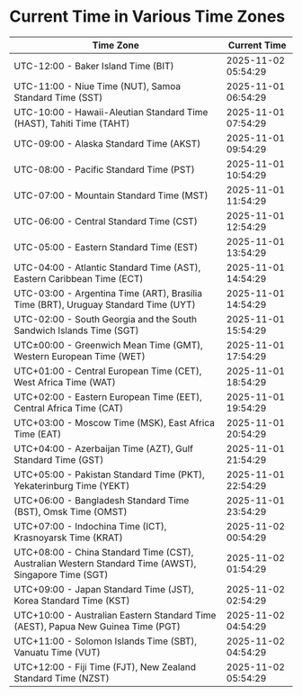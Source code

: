 # Current Time in Various Time Zones

| Time Zone | Current Time |
|-----------|--------------|
| UTC-12:00 - Baker Island Time (BIT) | 2025-11-02 05:54:29 |
| UTC-11:00 - Niue Time (NUT), Samoa Standard Time (SST) | 2025-11-01 06:54:29 |
| UTC-10:00 - Hawaii-Aleutian Standard Time (HAST), Tahiti Time (TAHT) | 2025-11-01 07:54:29 |
| UTC-09:00 - Alaska Standard Time (AKST) | 2025-11-01 09:54:29 |
| UTC-08:00 - Pacific Standard Time (PST) | 2025-11-01 10:54:29 |
| UTC-07:00 - Mountain Standard Time (MST) | 2025-11-01 11:54:29 |
| UTC-06:00 - Central Standard Time (CST) | 2025-11-01 12:54:29 |
| UTC-05:00 - Eastern Standard Time (EST) | 2025-11-01 13:54:29 |
| UTC-04:00 - Atlantic Standard Time (AST), Eastern Caribbean Time (ECT) | 2025-11-01 14:54:29 |
| UTC-03:00 - Argentina Time (ART), Brasília Time (BRT), Uruguay Standard Time (UYT) | 2025-11-01 14:54:29 |
| UTC-02:00 - South Georgia and the South Sandwich Islands Time (SGT) | 2025-11-01 15:54:29 |
| UTC±00:00 - Greenwich Mean Time (GMT), Western European Time (WET) | 2025-11-01 17:54:29 |
| UTC+01:00 - Central European Time (CET), West Africa Time (WAT) | 2025-11-01 18:54:29 |
| UTC+02:00 - Eastern European Time (EET), Central Africa Time (CAT) | 2025-11-01 19:54:29 |
| UTC+03:00 - Moscow Time (MSK), East Africa Time (EAT) | 2025-11-01 20:54:29 |
| UTC+04:00 - Azerbaijan Time (AZT), Gulf Standard Time (GST) | 2025-11-01 21:54:29 |
| UTC+05:00 - Pakistan Standard Time (PKT), Yekaterinburg Time (YEKT) | 2025-11-01 22:54:29 |
| UTC+06:00 - Bangladesh Standard Time (BST), Omsk Time (OMST) | 2025-11-01 23:54:29 |
| UTC+07:00 - Indochina Time (ICT), Krasnoyarsk Time (KRAT) | 2025-11-02 00:54:29 |
| UTC+08:00 - China Standard Time (CST), Australian Western Standard Time (AWST), Singapore Time (SGT) | 2025-11-02 01:54:29 |
| UTC+09:00 - Japan Standard Time (JST), Korea Standard Time (KST) | 2025-11-02 02:54:29 |
| UTC+10:00 - Australian Eastern Standard Time (AEST), Papua New Guinea Time (PGT) | 2025-11-02 04:54:29 |
| UTC+11:00 - Solomon Islands Time (SBT), Vanuatu Time (VUT) | 2025-11-02 04:54:29 |
| UTC+12:00 - Fiji Time (FJT), New Zealand Standard Time (NZST) | 2025-11-02 05:54:29 |
